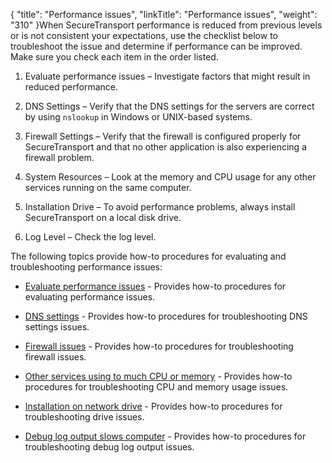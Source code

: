 {
    "title": "Performance issues",
    "linkTitle": "Performance issues",
    "weight": "310"
}When SecureTransport performance is reduced from previous levels or is not consistent your expectations, use the checklist below to troubleshoot the issue and determine if performance can be improved. Make sure you check each item in the order listed.

1.  Evaluate performance issues – Investigate factors that might result in reduced performance.
2.  DNS Settings – Verify that the DNS settings for the servers are correct by using `nslookup` in Windows or UNIX-based systems.
3.  Firewall Settings – Verify that the firewall is configured properly for SecureTransport and that no other application is also experiencing a firewall problem.
4.  System Resources – Look at the memory and CPU usage for any other services running on the same computer.
5.  Installation Drive – To avoid performance problems, always install SecureTransport on a local disk drive.
6.  Log Level – Check the log level.

The following topics provide how-to procedures for evaluating and troubleshooting performance issues:

-   [Evaluate performance issues](t_st_evaluate_performance_issues) - Provides how-to procedures for evaluating performance issues.
-   [DNS settings](t_st_dns_settings) - Provides how-to procedures for troubleshooting DNS settings issues.
-   [Firewall issues](t_st_firewall_issues) - Provides how-to procedures for troubleshooting firewall issues.
-   [Other services using to much CPU or memory](t_st_other_services_using_to_much_cpu_memory) - Provides how-to procedures for troubleshooting CPU and memory usage issues.
-   [Installation on network drive](t_st_installation_on_network_drive) - Provides how-to procedures for troubleshooting drive issues.
-   [Debug log output slows computer](t_st_debug_log_output_slows_computer) - Provides how-to procedures for troubleshooting debug log output issues.
